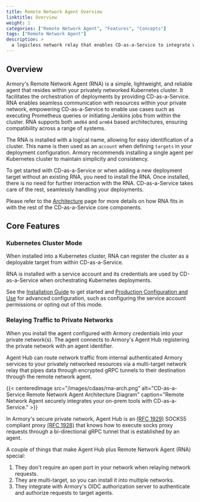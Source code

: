 ```yaml
---
title: Remote Network Agent Overview
linktitle: Overview
weight: 1
categories: ["Remote Network Agent", "Features", "Concepts"]
tags: ["Remote Network Agent"]
description: >
  a logicless network relay that enables CD-as-a-Service to integrate with privately networked resources such as Jenkins, Prometheus, Kubernetes clusters, etc.
---
```


## Overview

Armory's Remote Network Agent (RNA) is a simple, lightweight, and reliable agent that resides within your privately networked Kubernetes cluster. It facilitates the orchestration of deployments by providing CD-as-a-Service. RNA enables seamless communication with resources within your private network, empowering CD-as-a-Service to enable use cases such as executing Prometheus queries or initiating Jenkins jobs from within the cluster. RNA supports both `amd64` and `arm64` based architectures, ensuring compatibility across a range of systems.

The RNA is installed with a logical name, allowing for easy identification of a cluster. This name is then used as an `account` when defining `targets` in your deployment configuration. Armory recommends installing a single agent per Kubernetes cluster to maintain simplicity and consistency.

To get started with CD-as-a-Service or when adding a new deployment target without an existing RNA, you need to install the RNA. Once installed, there is no need for further interaction with the RNA. CD-as-a-Service takes care of the rest, seamlessly handling your deployments.

Please refer to the [Architecture](/architecture) page for more details on how RNA fits in with the rest of the CD-as-a-Service core components.

## Core Features

### Kubernetes Cluster Mode

When installed into a Kubernetes cluster, RNA can register the cluster as a deployable target from within CD-as-a-Service.

RNA is installed with a service account and its credentials are used by CD-as-a-Service when orchestrating Kubernetes deployments.

See the [Installation Guide](/remote-network-agent/install) to get started and [Production Configuration and Use](/remote-network-agent/production-configuration-and-use) for advanced configuration, such as configuring the service account permissions or opting out of this mode.

### Relaying Traffic to Private Networks

When you install the agent configured with Armory credentials into your private network(s). The agent connects to Armory's Agent Hub registering the private network with an agent identifier.

Agent Hub can route network traffic from internal authenticated Armory services to your privately networked 
resources via a multi-target network relay that pipes data through encrypted gRPC tunnels to their destination through the remote network agent.

{{< centeredImage src="/images/cdaas/rna-arch.png" alt="CD-as-a-Service Remote Network Agent Architecture Diagram" caption="Remote Network Agent securely integrates your on-prem tools with CD-as-a-Service." >}}

In Armory's secure private network, Agent Hub is an [(RFC 1929)](https://datatracker.ietf.org/doc/html/rfc1929) SOCKS5 compliant proxy [(RFC 1928)](https://www.rfc-editor.org/rfc/rfc1928.html) that knows how to execute socks proxy requests through a bi-directional gRPC tunnel that is established by an agent.

A couple of things that make Agent Hub plus Remote Network Agent (RNA) special:
1. They don't require an open port in your network when relaying network requests.
1. They are multi-target, so you can install it into multiple networks.
1. They integrate with Armory's OIDC authorization server to authenticate and authorize requests to target agents.
